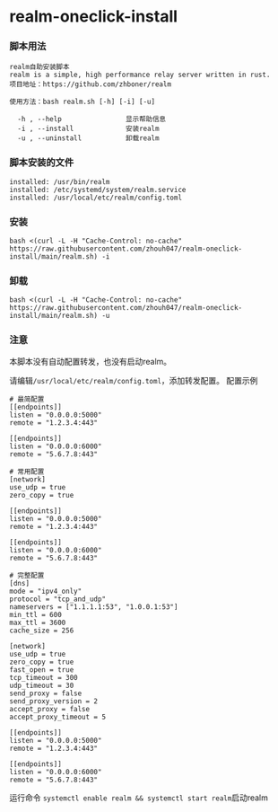 # realm-oneclick-install

### 脚本用法
```
realm自助安装脚本
realm is a simple, high performance relay server written in rust.
项目地址：https://github.com/zhboner/realm

使用方法：bash realm.sh [-h] [-i] [-u]

  -h , --help                显示帮助信息
  -i , --install             安装realm
  -u , --uninstall           卸载realm
```

### 脚本安装的文件
```
installed: /usr/bin/realm
installed: /etc/systemd/system/realm.service
installed: /usr/local/etc/realm/config.toml
```

### 安装
```
bash <(curl -L -H "Cache-Control: no-cache" https://raw.githubusercontent.com/zhouh047/realm-oneclick-install/main/realm.sh) -i
```

### 卸载
```
bash <(curl -L -H "Cache-Control: no-cache" https://raw.githubusercontent.com/zhouh047/realm-oneclick-install/main/realm.sh) -u
```

### 注意
本脚本没有自动配置转发，也没有启动realm。

请编辑```/usr/local/etc/realm/config.toml```，添加转发配置。
配置示例
```
# 最简配置
[[endpoints]]
listen = "0.0.0.0:5000"
remote = "1.2.3.4:443"
 
[[endpoints]]
listen = "0.0.0.0:6000"
remote = "5.6.7.8:443"
 
# 常用配置
[network]
use_udp = true
zero_copy = true
 
[[endpoints]]
listen = "0.0.0.0:5000"
remote = "1.2.3.4:443"
 
[[endpoints]]
listen = "0.0.0.0:6000"
remote = "5.6.7.8:443"
 
# 完整配置
[dns]
mode = "ipv4_only"
protocol = "tcp_and_udp"
nameservers = ["1.1.1.1:53", "1.0.0.1:53"]
min_ttl = 600
max_ttl = 3600
cache_size = 256
 
[network]
use_udp = true
zero_copy = true
fast_open = true
tcp_timeout = 300
udp_timeout = 30
send_proxy = false
send_proxy_version = 2
accept_proxy = false
accept_proxy_timeout = 5
 
[[endpoints]]
listen = "0.0.0.0:5000"
remote = "1.2.3.4:443"
 
[[endpoints]]
listen = "0.0.0.0:6000"
remote = "5.6.7.8:443"
```

运行命令 ```systemctl enable realm && systemctl start realm```启动realm
